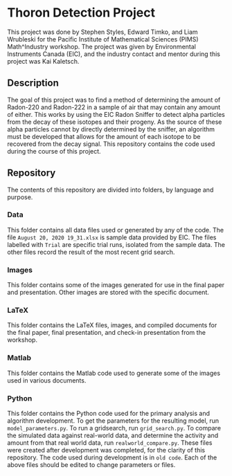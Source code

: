 # Thoron Detection Project 
This project was done by Stephen Styles, Edward Timko, and Liam Wrubleski for the Pacific Institute of Mathematical Sciences (PIMS) Math^Industry workshop. The project was given by Environmental Instruments Canada (EIC), and the industry contact and mentor during this project was Kai Kaletsch.
## Description
The goal of this project was to find a method of determining the amount of Radon-220 and Radon-222 in a sample of air that may contain any amount of either. This works by using the EIC Radon Sniffer to detect alpha particles from the decay of these isotopes and their progeny. As the source of these alpha particles cannot by directly determined by the sniffer, an algorithm must be developed that allows for the amount of each isotope to be recovered from the decay signal. This repository contains the code used during the course of this project.

## Repository
The contents of this repository are divided into folders, by language and purpose.
### Data
This folder contains all data files used or generated by any of the code. The file `August 20, 2020 19_31.xlsx` is sample data provided by EIC. The files labelled with `Trial` are specific trial runs, isolated from the sample data. The other files record the result of the most recent grid search.
### Images
This folder contains some of the images generated for use in the final paper and presentation. Other images are stored with the specific document.
### LaTeX
This folder contains the LaTeX files, images, and compiled documents for the final paper, final presentation, and check-in presentation from the workshop.
### Matlab
This folder contains the Matlab code used to generate some of the images used in various documents.
### Python
This folder contains the Python code used for the primary analysis and algorithm development. To get the parameters for the resulting model, run `model_parameters.py`. To run a gridsearch, run `grid_search.py`. To compare the simulated data against real-world data, and determine the activity and amount from that real world data, run `realworld_compare.py`. These files were created after development was completed, for the clarity of this repository. The code used during development is in `old code`. Each of the above files should be edited to change parameters or files.
